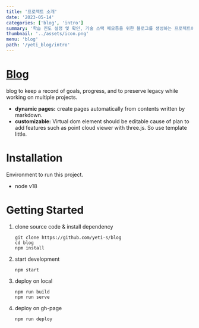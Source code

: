 ```yaml
---
title: '프로젝트 소개'
date: '2023-05-14'
categories: ['blog', 'intro']
summary: '학습 진도 설정 및 확인, 기술 스택 메모등을 위한 블로그를 생성하는 프로젝트이다.'
thumbnail: '../assets/icon.png'
menu: 'blog'
path: '/yeti_blog/intro'
---
```

# [Blog](https://github.com/yeti-s/blog)
blog to keep a record of goals, progress, and to preserve legacy while working on multiple projects.

 
* **dynamic pages:** create pages automatically from contents written by markdown.
* **customizable:** Virtual dom element should be editable cause of plan to add features such as point cloud viewer with three.js. So use template little.

# Installation
Environment to run this project.
* node v18

# Getting Started
1. clone source code & install dependency
    ```
    git clone https://github.com/yeti-s/blog
    cd blog
    npm install
    ```
2. start development
   ```
   npm start
   ```
3. deploy on local
    ```
    npm run build
    npm run serve
    ```
4. deploy on gh-page
   ```
   npm run deploy
   ```